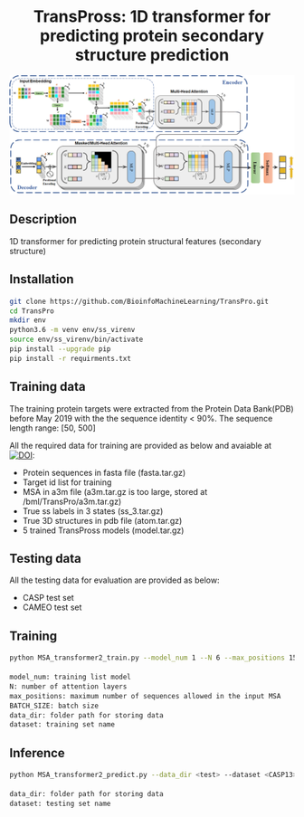 <div align="center">

# TransPross: 1D transformer for predicting protein secondary structure prediction

![TransPross Architecture](https://github.com/BioinfoMachineLearning/TransPro/blob/main/img/TransPross_Architecture.png)

</div>

## Description
1D transformer for predicting protein structural features (secondary structure)


## Installation
```bash
git clone https://github.com/BioinfoMachineLearning/TransPro.git
cd TransPro
mkdir env
python3.6 -m venv env/ss_virenv
source env/ss_virenv/bin/activate
pip install --upgrade pip
pip install -r requirments.txt
```

## Training data
The training protein targets were extracted from the Protein Data Bank(PDB) before May 2019 with the the sequence identity < 90%. The sequence length range: [50, 500]

All the required data for training are provided as below and avaiable at [![DOI](https://zenodo.org/badge/DOI/10.5281/zenodo.6762376.svg)](https://doi.org/10.5281/zenodo.6762376):
* Protein sequences in fasta file (fasta.tar.gz)
* Target id list for training
* MSA in a3m file (a3m.tar.gz is too large, stored at /bml/TransPro/a3m.tar.gz)
* True ss labels in 3 states (ss_3.tar.gz)
* True 3D structures in pdb file (atom.tar.gz)
* 5 trained TransPross models (model.tar.gz)

## Testing data
All the testing data for evaluation are provided as below:
* CASP test set
* CAMEO test set

## Training
```bash
python MSA_transformer2_train.py --model_num 1 --N 6 --max_positions 1500  --BATCH_SIZE 5 --data_dir <train> --dataset <custom>

model_num: training list model
N: number of attention layers
max_positions: maximum number of sequences allowed in the input MSA
BATCH_SIZE: batch size
data_dir: folder path for storing data
dataset: training set name
```

## Inference
```bash
python MSA_transformer2_predict.py --data_dir <test> --dataset <CASP13>

data_dir: folder path for storing data
dataset: testing set name
```
